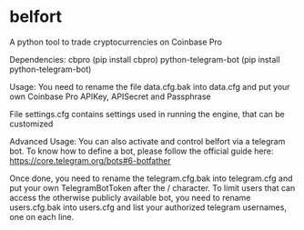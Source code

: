 # belfort
A python tool to trade cryptocurrencies on Coinbase Pro

Dependencies:
cbpro (pip install cbpro)
python-telegram-bot (pip install python-telegram-bot)

Usage:
You need to rename the file data.cfg.bak into data.cfg and put your own Coinbase Pro APIKey, APISecret and Passphrase

File settings.cfg contains settings used in running the engine, that can be customized

Advanced Usage:
You can also activate and control belfort via a telegram bot. To know how to define a bot, please follow the official guide here: https://core.telegram.org/bots#6-botfather

Once done, you need to rename the telegram.cfg.bak into telegram.cfg and put your own TelegramBotToken after the / character.
To limit users that can access the otherwise publicly available bot, you need to rename users.cfg.bak into users.cfg and list your authorized telegram usernames, one on each line.
